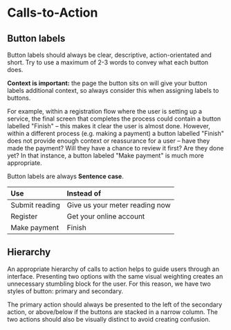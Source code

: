 # Calls-to-Action

## Button labels

Button labels should always be clear, descriptive, action-orientated and short. Try to use a maximum of 2-3 words to convey what each button does.

**Context is important:** the page the button sits on will give your button labels additional context, so always consider this when assigning labels to buttons. 

For example, within a registration flow where the user is setting up a service, the final screen that completes the process could contain a button labelled "Finish" – this makes it clear the user is almost done. However, within a different process \(e.g. making a payment\) a button labelled "Finish" does not provide enough context or reassurance for a user – have they made the payment? Will they have a chance to review it first? Are they done yet? In that instance, a button labeled "Make payment" is much more appropriate.

Button labels are always **Sentence case**.

| Use | Instead of |
| :--- | :--- |
| Submit reading | Give us your meter reading now |
| Register | Get your online account |
| Make payment | Finish |

## Hierarchy

An appropriate hierarchy of calls to action helps to guide users through an interface. Presenting two options with the same visual weighting creates an unnecessary stumbling block for the user. For this reason, we have two styles of button: primary and secondary.

The primary action should always be presented to the left of the secondary action, or above/below if the buttons are stacked in a narrow column. The two actions should also be visually distinct to avoid creating confusion.


